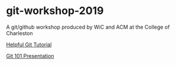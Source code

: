 # git-workshop-2019
A git/github workshop produced by WiC and ACM at the College of Charleston


[Helpful Git Tutorial](https://github.com/Rafase282/MyFCCWiki/blob/master/Back-End-Development-Certification/Git/Lesson-Save-your-Code-Revisions-Forever-with-Git.md)

[Git 101 Presentation](https://docs.google.com/presentation/d/1AhmXQP8I_FiPbJpRFMUo8rVevlMQuDnjUF4H54_LcpE/edit?usp=sharing)